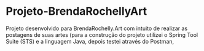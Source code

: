 # Projeto-BrendaRochellyArt
Projeto desenvolvido para BrendaRochelly.Art com intuito de realizar as postagens de suas artes (para a construção do projeto utilizei o Spring Tool Suite (STS) e a linguagem Java, depois  testei através do Postman, 
